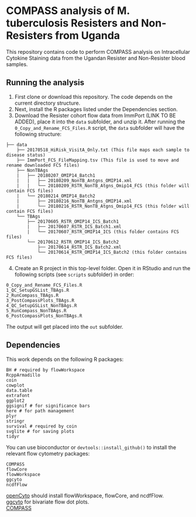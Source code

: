# COMPASS analysis of M. tuberculosis Resisters and Non-Resisters from Uganda

This repository contains code to perform COMPASS analysis on Intracellular Cytokine Staining data from the Ugandan Resister and Non-Resister blood samples.

## Running the analysis

1. First clone or download this repository. The code depends on the current directory structure.  
2. Next, install the R packages listed under the Dependencies section.
3. Download the Resister cohort flow data from ImmPort (LINK TO BE ADDED), place it into the `data` subfolder, and unzip it. After running the `0_Copy_and_Rename_FCS_Files.R` script, the `data` subfolder will have the following structure:

```
├── data  
    ├── 20170518_HiRisk_VisitA_Only.txt (This file maps each sample to disease status)  
    ├── ImmPort_FCS_FileMapping.tsv (This file is used to move and rename downloaded FCS files)
    ├── NonTBAgs  
    |   ├── 20180207_OMIP14_Batch1  
    |   |   ├── 20180209_NonTB_Antgns_OMIP14.xml  
    |   |   └── 20180209_RSTR_NonTB_Atgns_Omip14_FCS (this folder will contain FCS files)  
    |   └── 20180214_OMIP14_Batch2  
    |       ├── 20180216_NonTB_Antgns_OMIP14.xml  
    |       └── 20180216_RSTR_NonTB_Atgns_Omip14_FCS (this folder will contain FCS files)  
    └── TBAgs  
        ├── 20170605_RSTR_OMIP14_ICS_Batch1  
        |   ├── 20170607_RSTR_ICS_Batch1.xml  
        |   └── 20170607_RSTR_OMIP14_ICS (this folder contains FCS files)  
        └── 20170612_RSTR_OMIP14_ICS_Batch2  
            ├── 20170614_RSTR_ICS_Batch2.xml  
            └── 20170614_RSTR_OMIP14_ICS_Batch2 (this folder contains FCS files)  
```

4. Create an R project in this top-level folder. Open it in RStudio and run the following scripts (see `scripts` subfolder) in order:

```
0_Copy_and_Rename_FCS_Files.R  
1_QC_SetupGSList_TBAgs.R  
2_RunCompass_TBAgs.R  
3_PostCompassPlots_TBAgs.R  
4_QC_SetupGSList_NonTBAgs.R  
5_RunCompass_NonTBAgs.R  
6_PostCompassPlots_NonTBAgs.R  
```

The output will get placed into the `out` subfolder.

## Dependencies

This work depends on the following R packages:

```
BH # required by flowWorkspace
RcppArmadillo
coin
cowplot
data.table
extrafont
ggplot2
ggsignif # for significance bars
here # for path management
plyr
stringr
survival # required by coin
svglite # for saving plots
tidyr
```

You can use bioconductor or `devtools::install_github()` to install the relevant flow cytometry packages:

```
COMPASS
flowCore
flowWorkspace
ggcyto
ncdfFlow
```

[openCyto](https://bioconductor.org/packages/release/bioc/html/openCyto.html) should install flowWorkspace, flowCore, and ncdfFlow.  
[ggcyto](https://bioconductor.org/packages/release/bioc/html/ggcyto.html) for bivariate flow dot plots.  
[COMPASS](https://bioconductor.org/packages/release/bioc/html/COMPASS.html)  
